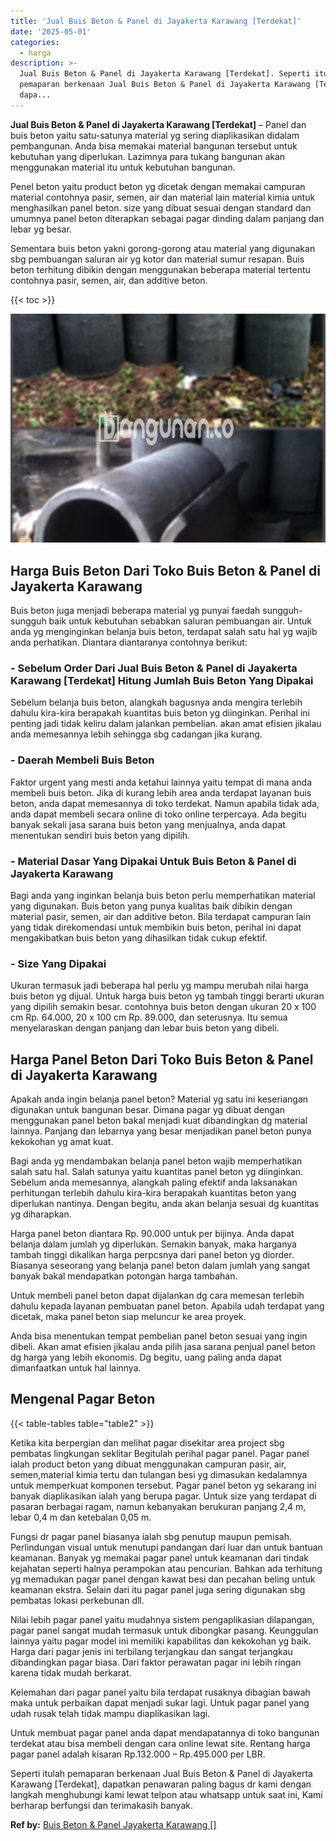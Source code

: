 ```yaml
---
title: 'Jual Buis Beton & Panel di Jayakerta Karawang [Terdekat]'
date: '2025-05-01'
categories:
  - harga
description: >-
  Jual Buis Beton & Panel di Jayakerta Karawang [Terdekat]. Seperti itulah
  pemaparan berkenaan Jual Buis Beton & Panel di Jayakerta Karawang [Terdekat],
  dapa...
---
```


**Jual Buis Beton & Panel di Jayakerta Karawang \[Terdekat\]** – Panel dan buis beton yaitu satu-satunya material yg sering diaplikasikan didalam pembangunan. Anda bisa memakai material bangunan tersebut untuk kebutuhan yang diperlukan. Lazimnya para tukang bangunan akan menggunakan material itu untuk kebutuhan bangunan.

Penel beton yaitu product beton yg dicetak dengan memakai campuran material contohnya pasir, semen, air dan material lain material kimia untuk menghasilkan panel beton. size yang dibuat sesuai dengan standard dan umumnya panel beton diterapkan sebagai pagar dinding dalam panjang dan lebar yg besar.

Sementara buis beton yakni gorong-gorong atau material yang digunakan sbg pembuangan saluran air yg kotor dan material sumur resapan. Buis beton terhitung dibikin dengan menggunakan beberapa material tertentu contohnya pasir, semen, air, dan additive beton.

{{< toc >}}

![Jual Buis Beton & Panel di Jayakerta Karawang [Terdekat]](/images/jual-panel-buis-beton-murah-28.png)

## Harga Buis Beton Dari Toko Buis Beton & Panel di Jayakerta Karawang

Buis beton juga menjadi beberapa material yg punyai faedah sungguh-sungguh baik untuk kebutuhan sebabkan saluran pembuangan air. Untuk anda yg menginginkan belanja buis beton, terdapat salah satu hal yg wajib anda perhatikan. Diantara diantaranya contohnya berikut:

### \- Sebelum Order Dari Jual Buis Beton & Panel di Jayakerta Karawang \[Terdekat\] Hitung Jumlah Buis Beton Yang Dipakai

Sebelum belanja buis beton, alangkah bagusnya anda mengira terlebih dahulu kira-kira berapakah kuantitas buis beton yg diinginkan. Perihal ini penting jadi tidak keliru dalam jalankan pembelian. akan amat efisien jikalau anda memesannya lebih sehingga sbg cadangan jika kurang.

### \- Daerah Membeli Buis Beton

Faktor urgent yang mesti anda ketahui lainnya yaitu tempat di mana anda membeli buis beton. Jika di kurang lebih area anda terdapat layanan buis beton, anda dapat memesannya di toko terdekat. Namun apabila tidak ada, anda dapat membeli secara online di toko online terpercaya. Ada begitu banyak sekali jasa sarana buis beton yang menjualnya, anda dapat menentukan sendiri buis beton yang dipilih.

### \- Material Dasar Yang Dipakai Untuk Buis Beton & Panel di Jayakerta Karawang

Bagi anda yang inginkan belanja buis beton perlu memperhatikan material yang digunakan. Buis beton yang punya kualitas baik dibikin dengan material pasir, semen, air dan additive beton. Bila terdapat campuran lain yang tidak direkomendasi untuk membikin buis beton, perihal ini dapat mengakibatkan buis beton yang dihasilkan tidak cukup efektif.

### \- Size Yang Dipakai

Ukuran termasuk jadi beberapa hal perlu yg mampu merubah nilai harga buis beton yg dijual. Untuk harga buis beton yg tambah tinggi berarti ukuran yang dipilih semakin besar. contohnya buis beton dengan ukuran 20 x 100 cm Rp. 64.000, 20 x 100 cm Rp. 89.000, dan seterusnya. Itu semua menyelaraskan dengan panjang dan lebar buis beton yang dibeli.

## Harga Panel Beton Dari Toko Buis Beton & Panel di Jayakerta Karawang

Apakah anda ingin belanja panel beton? Material yg satu ini keseriangan digunakan untuk bangunan besar. Dimana pagar yg dibuat dengan menggunakan panel beton bakal menjadi kuat dibandingkan dg material lainnya. Panjang dan lebarnya yang besar menjadikan panel beton punya kekokohan yg amat kuat.

Bagi anda yg mendambakan belanja panel beton wajib memperhatikan salah satu hal. Salah satunya yaitu kuantitas panel beton yg diinginkan. Sebelum anda memesannya, alangkah paling efektif anda laksanakan perhitungan terlebih dahulu kira-kira berapakah kuantitas beton yang diperlukan nantinya. Dengan begitu, anda akan belanja sesuai dg kuantitas yg diharapkan.

Harga panel beton diantara Rp. 90.000 untuk per bijinya. Anda dapat belanja dalam jumlah yg diperlukan. Semakin banyak, maka harganya tambah tinggi dikalikan harga perpcsnya dari panel beton yg diorder. Biasanya seseorang yang belanja panel beton dalam jumlah yang sangat banyak bakal mendapatkan potongan harga tambahan.

Untuk membeli panel beton dapat dijalankan dg cara memesan terlebih dahulu kepada layanan pembuatan panel beton. Apabila udah terdapat yang dicetak, maka panel beton siap meluncur ke area proyek.

Anda bisa menentukan tempat pembelian panel beton sesuai yang ingin dibeli. Akan amat efisien jikalau anda pilih jasa sarana penjual panel beton dg harga yang lebih ekonomis. Dg begitu, uang paling anda dapat dimanfaatkan untuk hal lainnya.

## Mengenal Pagar Beton

{{< table-tables table="table2" >}}

Ketika kita berpergian dan melihat pagar disekitar area project sbg pembatas lingkungan seklitar Begitulah perihal pagar panel. Pagar panel ialah product beton yang dibuat menggunakan campuran pasir, air, semen,material kimia tertu dan tulangan besi yg dimasukan kedalamnya untuk memperkuat komponen tersebut. Pagar panel beton yg sekarang ini banyak diaplikasikan ialah yang berupa pagar. Untuk size yang terdapat di pasaran berbagai ragam, namun kebanyakan berukuran panjang 2,4 m, lebar 0,4 m dan ketebalan 0,05 m.

Fungsi dr pagar panel biasanya ialah sbg penutup maupun pemisah. Perlindungan visual untuk menutupi pandangan dari luar dan untuk bantuan keamanan. Banyak yg memakai pagar panel untuk keamanan dari tindak kejahatan seperti halnya perampokan atau pencurian. Bahkan ada terhitung yg memadukan pagar panel dengan kawat besi dan pecahan beling untuk keamanan ekstra. Selain dari itu pagar panel juga sering digunakan sbg pembatas lokasi perkebunan dll.

Nilai lebih pagar panel yaitu mudahnya sistem pengaplikasian dilapangan, pagar panel sangat mudah termasuk untuk dibongkar pasang. Keunggulan lainnya yaitu pagar model ini memiliki kapabilitas dan kekokohan yg baik. Harga dari pagar jenis ini terbilang terjangkau dan sangat terjangkau dibandingkan pagar biasa. Dari faktor perawatan pagar ini lebih ringan karena tidak mudah berkarat.

Kelemahan dari pagar panel yaitu bila terdapat rusaknya dibagian bawah maka untuk perbaikan dapat menjadi sukar lagi. Untuk pagar panel yang udah rusak telah tidak mampu diaplikasikan lagi.

Untuk membuat pagar panel anda dapat mendapatannya di toko bangunan terdekat atau bisa membeli dengan cara online lewat site. Rentang harga pagar panel adalah kisaran Rp.132.000 – Rp.495.000 per LBR.

Seperti itulah pemaparan berkenaan Jual Buis Beton & Panel di Jayakerta Karawang \[Terdekat\], dapatkan penawaran paling bagus dr kami dengan langkah menghubungi kami lewat telpon atau whatsapp untuk saat ini, Kami berharap berfungsi dan terimakasih banyak.

**Ref by:** [Buis Beton & Panel Jayakerta Karawang []](https://id.wikipedia.org/wiki/Buis)
